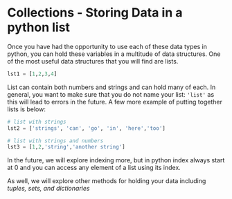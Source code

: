 # Collections - Storing Data in a  python list

Once you have had the opportunity to use each of these data types in python, you can hold these variables in a multitude of data structures.  One of the most useful data structures that you will find are lists.

```python
lst1 = [1,2,3,4]
```
List can contain both numbers and strings and can hold many of each.  In general, you want to make sure that you do not name your list: `'list'` as this will lead to errors in the future.  A few more example of putting together lists is below:

```python
# list with strings
lst2 = ['strings', 'can', 'go', 'in', 'here','too']

# list with strings and numbers
lst3 = [1,2,'string','another string']
```

In the future, we will explore indexing more, but in python index always start at 0 and you can access any element of a list using its index.  

As well, we will explore other methods for holding your data including _tuples, sets, and dictionaries_
